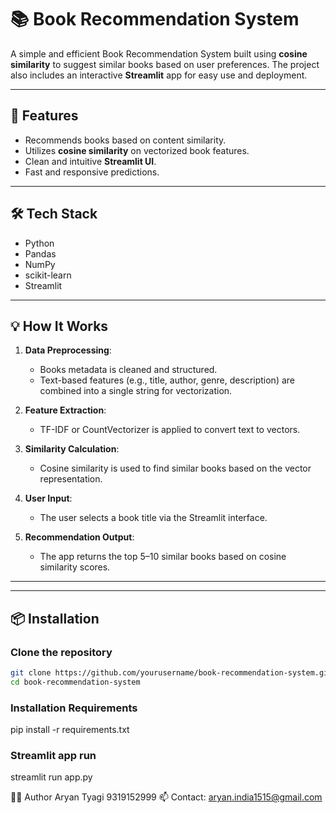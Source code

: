 # 📚 Book Recommendation System

A simple and efficient Book Recommendation System built using **cosine similarity** to suggest similar books based on user preferences. The project also includes an interactive **Streamlit** app for easy use and deployment.

---

## 🚀 Features

- Recommends books based on content similarity.
- Utilizes **cosine similarity** on vectorized book features.
- Clean and intuitive **Streamlit UI**.
- Fast and responsive predictions.

---

## 🛠️ Tech Stack

- Python
- Pandas
- NumPy
- scikit-learn
- Streamlit

---

## 💡 How It Works

1. **Data Preprocessing**:
   - Books metadata is cleaned and structured.
   - Text-based features (e.g., title, author, genre, description) are combined into a single string for vectorization.

2. **Feature Extraction**:
   - TF-IDF or CountVectorizer is applied to convert text to vectors.

3. **Similarity Calculation**:
   - Cosine similarity is used to find similar books based on the vector representation.

4. **User Input**:
   - The user selects a book title via the Streamlit interface.

5. **Recommendation Output**:
   - The app returns the top 5–10 similar books based on cosine similarity scores.

---



---

## 📦 Installation

### Clone the repository
```bash
git clone https://github.com/yourusername/book-recommendation-system.git
cd book-recommendation-system

```
### Installation Requirements
pip install -r requirements.txt

### Streamlit app run
streamlit run app.py

 🙋‍♂️ Author
Aryan Tyagi
9319152999
📫 Contact: aryan.india1515@gmail.com

